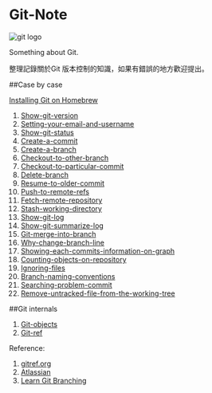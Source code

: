 Git-Note
========

![git logo](http://git-scm.com/images/logo@2x.png)

Something about Git.

整理記錄關於Git 版本控制的知識，如果有錯誤的地方歡迎提出。 

##Case by case


[Installing Git on Homebrew](https://github.com/chuanxd/Git-Note/blob/master/case-by-case/Git-on-homegrew.md)

1. [Show-git-version](https://github.com/chuanxd/Git-Note/blob/master/case-by-case/Show-git-version.md)
2. [Setting-your-email-and-username](https://github.com/chuanxd/Git-Note/blob/master/case-by-case/Setting-your-email-and-username.md)
3. [Show-git-status](https://github.com/chuanxd/Git-Note/blob/master/case-by-case/Show-git-status.md)
4. [Create-a-commit](https://github.com/chuanxd/Git-Note/blob/master/case-by-case/Create-a-commit.md)
5. [Create-a-branch](https://github.com/chuanxd/Git-Note/blob/master/case-by-case/Create-a-branch.md)
6. [Checkout-to-other-branch](https://github.com/chuanxd/Git-Note/blob/master/case-by-case/Checkout-to-other-branch.md)
7. [Checkout-to-particular-commit](https://github.com/chuanxd/Git-Note/blob/master/case-by-case/Checkout-to-particular-commit.md)
8. [Delete-branch](https://github.com/chuanxd/Git-Note/blob/master/case-by-case/Delete-branch.md)
9. [Resume-to-older-commit](https://github.com/chuanxd/Git-Note/blob/master/case-by-case/Resume-to-older-commit.md)
10. [Push-to-remote-refs](https://github.com/chuanxd/Git-Note/blob/master/case-by-case/Push-to-remote-refs.md)
11. [Fetch-remote-repository](https://github.com/chuanxd/Git-Note/blob/master/case-by-case/Fetch-remote-repository.md)
12. [Stash-working-directory](https://github.com/chuanxd/Git-Note/blob/master/case-by-case/Stash-working-directory.md)
13. [Show-git-log](https://github.com/chuanxd/Git-Note/blob/master/case-by-case/Show-git-log.md)
14. [Show-git-summarize-log](https://github.com/chuanxd/Git-Note/blob/master/case-by-case/Show-git-summarize-log.md)
15. [Git-merge-into-branch](https://github.com/chuanxd/Git-Note/blob/master/case-by-case/Git-merge-into-branch.md)
16. [Why-change-branch-line](https://github.com/chuanxd/Git-Note/blob/master/case-by-case/Why-change-branch-line.md)
17. [Showing-each-commits-information-on-graph](https://github.com/chuanxd/Git-Note/blob/master/case-by-case/Showing-each-commits-information-on-graph)
18. [Counting-objects-on-repository](https://github.com/chuanxd/Git-Note/blob/master/case-by-case/Counting-objects-on-repository.md)
19. [Ignoring-files](https://github.com/chuanxd/Git-Note/blob/master/case-by-case/Ignoring-files.md)
20. [Branch-naming-conventions](https://github.com/chuanxd/Git-Note/blob/master/case-by-case/Branch-naming-conventions.md)
21. [Searching-problem-commit](https://github.com/chuanxd/Git-Note/blob/master/case-by-case/Searching-problem-commit.md)
22. [Remove-untracked-file-from-the-working-tree](https://github.com/chuanxd/Git-Note/blob/master/case-by-case/Remove-untracked-file-from-the-working-tree.md)

##Git internals

1. [Git-objects](https://github.com/chuanxd/Git-Note/blob/master/git-internals/git-objects.md)
2. [Git-ref](https://github.com/chuanxd/Git-Note/blob/master/git-internals/git-ref.md)


Reference:

1. [gitref.org](http://gitref.org/index.html)
2. [Atlassian](https://www.atlassian.com/git/tutorials/)
3. [Learn Git Branching](http://pcottle.github.io/learnGitBranching/)
